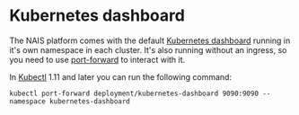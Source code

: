 Kubernetes dashboard
====================

The NAIS platform comes with the default [Kubernetes dashboard](https://github.com/kubernetes/dashboard) running in it's own namespace in each cluster. It's also running without an ingress, so you need to use [port-forward](https://kubernetes.io/docs/tasks/access-application-cluster/port-forward-access-application-cluster/) to interact with it.

In [Kubectl](https://nais.io/doc/#/dev-guide/README?id=install-kubectl) 1.11 and later you can run the following command:

```
kubectl port-forward deployment/kubernetes-dashboard 9090:9090 --namespace kubernetes-dashboard
```

